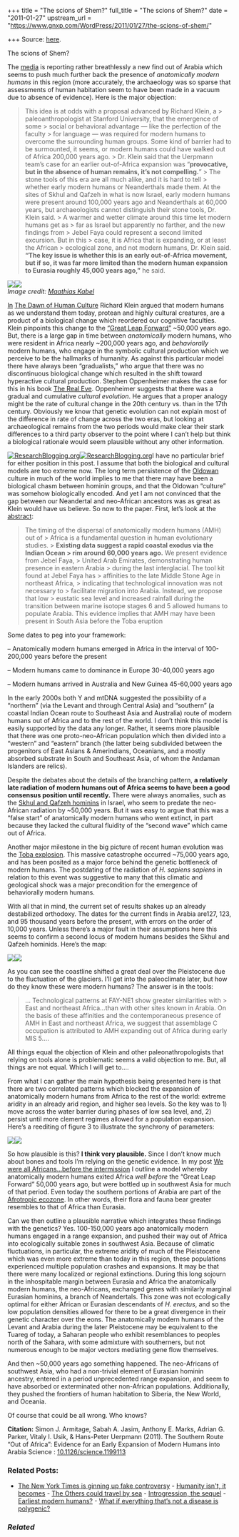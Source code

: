 +++
title = "The scions of Shem?"
full_title = "The scions of Shem?"
date = "2011-01-27"
upstream_url = "https://www.gnxp.com/WordPress/2011/01/27/the-scions-of-shem/"

+++
Source: [here](https://www.gnxp.com/WordPress/2011/01/27/the-scions-of-shem/).

The scions of Shem?

The [media](http://www.nytimes.com/2011/01/28/science/28africa.html?_r=1&partner=rss&emc=rss&pagewanted=print) is reporting rather breathlessly a new find out of Arabia which seems to push much further back the presence of *anatomically modern humans* in this region (more accurately, the archaeology was so sparse that assessments of human habitation seem to have been made in a vacuum due to absence of evidence). Here is the major objection:

> This idea is at odds with a proposal advanced by Richard Klein, a > paleoanthropologist at Stanford University, that the emergence of some > social or behavioral advantage — like the perfection of the faculty > for language — was required for modern humans to overcome the surrounding human groups. Some kind of barrier had to be surmounted, it seems, or modern humans could have walked out of Africa 200,000 years ago. >
> Dr. Klein said that the Uerpmann team’s case for an earlier out-of-Africa expansion was “**provocative, but in the absence of human remains, it’s not compelling.**” >
> The stone tools of this era are all much alike, and it is hard to tell > whether early modern humans or Neanderthals made them. At the sites of Skhul and Qafzeh in what is now Israel, early modern humans were present around 100,000 years ago and Neanderthals at 60,000 years, but archaeologists cannot distinguish their stone tools, Dr. Klein said. >
> A warmer and wetter climate around this time let modern humans get as > far as Israel but apparently no farther, and the new findings from > Jebel Faya could represent a second limited excursion. But in this > case, it is Africa that is expanding, or at least the African > ecological zone, and not modern humans, Dr. Klein said. **“The key issue is whether this is an early out-of-Africa movement, but if so, it was far more limited than the modern human expansion to Eurasia roughly 45,000 years ago,”** he said.

[![](https://i0.wp.com/blogs.discovermagazine.com/gnxp/files/2011/01/364px-Venus_of_Willendorf_frontview_retouched_2.jpg?resize=150%2C222)![](https://i0.wp.com/blogs.discovermagazine.com/gnxp/files/2011/01/364px-Venus_of_Willendorf_frontview_retouched_2.jpg?resize=150%2C222)](https://i0.wp.com/blogs.discovermagazine.com/gnxp/files/2011/01/364px-Venus_of_Willendorf_frontview_retouched_2.jpg)  
*Image credit: [Maathias Kabel](https://en.wikipedia.org/wiki/File:Venus_of_Willendorf_frontview_retouched_2.jpg)* [](https://en.wikipedia.org/wiki/File:Venus_of_Willendorf_frontview_retouched_2.jpg)

[](https://en.wikipedia.org/wiki/File:Venus_of_Willendorf_frontview_retouched_2.jpg)

[In](https://en.wikipedia.org/wiki/File:Venus_of_Willendorf_frontview_retouched_2.jpg) [The Dawn of Human Culture](https://www.amazon.com/exec/obidos/ASIN/0471252522/geneexpressio-20) Richard Klein argued that modern humans as we understand them today, protean and highly cultural creatures, are a product of a biological change which reordered our cognitive faculties. Klein pinpoints this change to the [“Great Leap Forward”](https://en.wikipedia.org/wiki/Human_evolution#Modern_humans_and_the_.22Great_Leap_Forward.22_debate) \~50,000 years ago. But, there is a large gap in time between *anatomically* modern humans, who were resident in Africa nearly \~200,000 years ago, and *behaviorally* modern humans, who engage in the symbolic cultural production which we perceive to be the hallmarks of humanity. As against this particular model there have always been “gradualists,” who argue that there was no discontinuous biological change which resulted in the shift toward hyperactive cultural production. Stephen Oppenheimer makes the case for this in his book [The Real Eve](https://www.amazon.com/exec/obidos/ASIN/0786713348/geneexpressio-20). Oppenheimer suggests that there was a gradual and cumulative *cultural evolution*. He argues that a proper analogy might be the rate of cultural change in the 20th century vs. than in the 17th century. Obviously we know that genetic evolution can not explain most of the difference in rate of change across the two eras, but looking at archaeological remains from the two periods would make clear their stark differences to a third party observer to the point where I can’t help but think a biological rationale would seem plausible without any other information.

[![ResearchBlogging.org](https://i0.wp.com/www.researchblogging.org/public/citation_icons/rb2_large_gray.png?w=640)![ResearchBlogging.org](https://i0.wp.com/www.researchblogging.org/public/citation_icons/rb2_large_gray.png?w=640)](http://www.researchblogging.org)I have no particular brief for either position in this post. I assume that both the biological and cultural models are too extreme now. The long term persistence of the [Oldowan](https://en.wikipedia.org/wiki/Oldowan) culture in much of the world implies to me that there may have been a biological chasm between hominin groups, and that the Oldowan “culture” was somehow biologically encoded. And yet I am not convinced that the gap between our Neandertal and neo-African ancestors was as great as Klein would have us believe. So now to the paper. First, let’s look at the [abstract](http://www.sciencemag.org/content/331/6016/453.abstract):

> The timing of the dispersal of anatomically modern humans (AMH) out of > Africa is a fundamental question in human evolutionary studies. > **Existing data suggest a rapid coastal exodus via the Indian Ocean > rim around 60,000 years ago.** We present evidence from Jebel Faya, > United Arab Emirates, demonstrating human presence in eastern Arabia > during the last interglacial. The tool kit found at Jebel Faya has > affinities to the late Middle Stone Age in northeast Africa, > indicating that technological innovation was not necessary to > facilitate migration into Arabia. Instead, we propose that low > eustatic sea level and increased rainfall during the transition between marine isotope stages 6 and 5 allowed humans to populate Arabia. This evidence implies that AMH may have been present in South Asia before the Toba eruption

Some dates to peg into your framework:

– Anatomically modern humans emerged in Africa in the interval of 100-200,000 years before the present

– Modern humans came to dominance in Europe 30-40,000 years ago

– Modern humans arrived in Australia and New Guinea 45-60,000 years ago

In the early 2000s both Y and mtDNA suggested the possibility of a “northern” (via the Levant and through Central Asia) and “southern” (a coastal Indian Ocean route to Southeast Asia and Australia) route of modern humans out of Africa and to the rest of the world. I don’t think this model is easily supported by the data any longer. Rather, it seems more plausible that there was one proto-neo-African population which then divided into a “western” and “eastern” branch (the latter being subdivided between the progenitors of East Asians & Amerindians, Oceanians, and a mostly absorbed substrate in South and Southeast Asia, of whom the Andaman Islanders are relics).

Despite the debates about the details of the branching pattern, **a relatively late radiation of modern humans out of Africa seems to have been a good consensus position until recently.** There were always anomalies, such as the [Skhul and Qafzeh hominins](https://en.wikipedia.org/wiki/Skhul_and_Qafzeh_hominids) in Israel, who seem to predate the neo-African radiation by \~50,000 years. But it was easy to argue that this was a “false start” of anatomically modern humans who went extinct, in part because they lacked the cultural fluidity of the “second wave” which came out of Africa.

Another major milestone in the big picture of recent human evolution was the [Toba explosion](https://en.wikipedia.org/wiki/Toba_catastrophe_theory). This massive catastrophe occurred \~75,000 years ago, and has been posited as a major force behind the genetic bottleneck of modern humans. The postdating of the radiation of *H. sapiens sapiens* in relation to this event was suggestive to many that this climatic and geological shock was a major precondition for the emergence of behaviorally modern humans.

With all that in mind, the current set of results shakes up an already destabilized orthodoxy. The dates for the current finds in Arabia are127, 123, and 95 thousand years before the present, with errors on the order of 10,000 years. Unless there’s a major fault in their assumptions here this seems to confirm a second locus of modern humans besides the Skhul and Qafzeh hominids. Here’s the map:

[![](https://i0.wp.com/blogs.discovermagazine.com/gnxp/files/2011/01/arabpaleo.png?resize=600%2C454)![](https://i0.wp.com/blogs.discovermagazine.com/gnxp/files/2011/01/arabpaleo.png?resize=600%2C454)](https://i0.wp.com/blogs.discovermagazine.com/gnxp/files/2011/01/arabpaleo.png)

As you can see the coastline shifted a great deal over the Pleistocene due to the fluctuation of the glaciers. I’ll get into the paleoclimate later, but how do they know these were modern humans? The answer is in the tools:

> … Technological patterns at FAY-NE1 show greater similarities with > East and northeast Africa…than with other sites known in Arabia. On the basis of these affinities and the contemporaneous presence of AMH in East and northeast Africa, we suggest that assemblage C occupation is attributed to AMH expanding out of Africa during early MIS 5….

All things equal the objection of Klein and other paleonathropologists that relying on tools alone is problematic seems a valid objection to me. But, all things are not equal. Which I will get to….

From what I can gather the main hypothesis being presented here is that there are two correlated patterns which blocked the expansion of anatomically modern humans from Africa to the rest of the world: extreme aridity in an already arid region, and higher sea levels. So the key was to 1) move across the water barrier during phases of low sea level, and, 2) persist until more clement regimes allowed for a population expansion. Here’s a reediting of figure 3 to illustrate the synchrony of parameters:

[![](https://i0.wp.com/blogs.discovermagazine.com/gnxp/files/2011/01/shemfig1.png?resize=600%2C456)![](https://i0.wp.com/blogs.discovermagazine.com/gnxp/files/2011/01/shemfig1.png?resize=600%2C456)](https://i0.wp.com/blogs.discovermagazine.com/gnxp/files/2011/01/shemfig1.png)

So how plausible is this? **I think very plausible.** Since I don’t know much about bones and tools I’m relying on the genetic evidence. In my post [We were all Africans…before the intermission](http://blogs.discovermagazine.com/gnxp/2010/11/we-were-all-africans-before-the-intermission/) I outline a model whereby anatomically modern humans exited Africa *well before* the “Great Leap Forward” 50,000 years ago, but were bottled up in southwest Asia for much of that period. Even today the southern portions of Arabia are part of the [Afrotropic ecozone](https://en.wikipedia.org/wiki/File:Ecozones.svg). In other words, their flora and fauna bear greater resembles to that of Africa than Eurasia.

Can we then outline a plausible narrative which integrates these findings with the genetics? Yes. 100-150,000 years ago anatomically modern humans engaged in a range expansion, and pushed their way out of Africa into ecologically suitable zones in southwest Asia. Because of climatic fluctuations, in particular, the extreme aridity of much of the Pleistocene which was even more extreme than today in this region, these populations experienced multiple population crashes and expansions. It may be that there were many localized or regional extinctions. During this long sojourn in the inhospitable margin between Eurasia and Africa the anatomically modern humans, the neo-Africans, exchanged genes with similarly marginal Eurasian hominins, a branch of Neandertals. This zone was not ecologically optimal for either African or Eurasian descendants of *H. erectus*, and so the low population densities allowed for there to be a great divergence in their genetic character over the eons. The anatomically modern humans of the Levant and Arabia during the later Pleistocene may be equivalent to the Tuareg of today, a Saharan people who exhibit resemblances to peoples north of the Sahara, with some admixture with southerners, but not numerous enough to be major vectors mediating gene flow themselves.

And then \~50,000 years ago something happened. The neo-Africans of southwest Asia, who had a non-trivial element of Eurasian hominin ancestry, entered in a period unprecedented range expansion, and seem to have absorbed or exterminated other non-African populations. Additionally, they pushed the frontiers of human habitation to Siberia, the New World, and Oceania.

Of course that could be all wrong. Who knows?

**Citation:** Simon J. Armitage, Sabah A. Jasim, Anthony E. Marks, Adrian G. Parker, Vitaly I. Usik, & Hans-Peter Uerpmann (2011). The Southern Route “Out of Africa”: Evidence for an Early Expansion of Modern Humans into Arabia Science : [10.1126/science.1199113](https://dx.doi.org/10.1126/science.1199113)

### Related Posts:

- [The New York Times is ginning up fake
  controversy](https://www.gnxp.com/WordPress/2012/07/26/the-new-york-times-is-ginning-up-fake-controversy/) - [Humanity isn't, it
  becomes](https://www.gnxp.com/WordPress/2012/09/23/humanity-isnt-it-becomes/) - [The Others could travel by
  sea](https://www.gnxp.com/WordPress/2010/02/16/the-others-could-travel-by-sea/) - [Introgression, the
  sequel](https://www.gnxp.com/WordPress/2006/12/18/introgression-the-sequel/) - [Earliest modern
  humans?](https://www.gnxp.com/WordPress/2007/10/17/earliest-modern-humans/) - [What if everything that’s not a disease is
  polygenic?](https://www.gnxp.com/WordPress/2018/08/03/what-if-everything-thats-not-a-disease-is-polygenic/)

### *Related*

[](https://www.addtoany.com/add_to/facebook?linkurl=https%3A%2F%2Fwww.gnxp.com%2FWordPress%2F2011%2F01%2F27%2Fthe-scions-of-shem%2F&linkname=The%20scions%20of%20Shem%3F "Facebook")[](https://www.addtoany.com/add_to/twitter?linkurl=https%3A%2F%2Fwww.gnxp.com%2FWordPress%2F2011%2F01%2F27%2Fthe-scions-of-shem%2F&linkname=The%20scions%20of%20Shem%3F "Twitter")[](https://www.addtoany.com/add_to/email?linkurl=https%3A%2F%2Fwww.gnxp.com%2FWordPress%2F2011%2F01%2F27%2Fthe-scions-of-shem%2F&linkname=The%20scions%20of%20Shem%3F "Email")[](https://www.addtoany.com/share)
